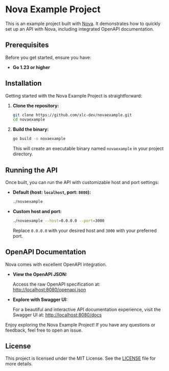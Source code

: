 # Nova Example Project

This is an example project built with [Nova](https://github.com/xlc-dev/nova).
It demonstrates how to quickly set up an API with Nova, including integrated OpenAPI documentation.

## Prerequisites

Before you get started, ensure you have:

- **Go 1.23 or higher**

## Installation

Getting started with the Nova Example Project is straightforward:

1.  **Clone the repository:**

    ```bash
    git clone https://github.com/xlc-dev/novaexample.git
    cd novaexample
    ```

2.  **Build the binary:**

    ```bash
    go build -o novaexample
    ```

    This will create an executable binary named `novaexample` in your project directory.

## Running the API

Once built, you can run the API with customizable host and port settings:

- **Default (host: `localhost`, port: `8080`):**

  ```bash
  ./novaexample
  ```

- **Custom host and port:**

  ```bash
  ./novaexample --host=0.0.0.0 --port=3000
  ```

  Replace `0.0.0.0` with your desired host and `3000` with your preferred port.

## OpenAPI Documentation

Nova comes with excellent OpenAPI integration.

- **View the OpenAPI JSON:**

  Access the raw OpenAPI specification at:
  [http://localhost:8080/openapi.json](http://localhost:8080/openapi.json)

- **Explore with Swagger UI:**

  For a beautiful and interactive API documentation experience, visit the Swagger UI at:
  [http://localhost:8080/docs](http://localhost:8080/docs)

Enjoy exploring the Nova Example Project! If you have any questions or feedback, feel free to open an issue.

## License

This project is licensed under the MIT License. See the [LICENSE](./LICENSE) file for more details.
